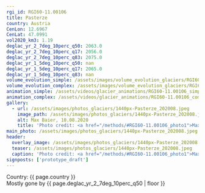 ```yaml
---
rgi_id: RGI60-11.00106
title: Pasterze
country: Austria
CenLon: 12.6967
CenLat: 47.0991
vol2020_km3: 1.19
deglac_yr_2_7deg_10perc_q50: 2063.0
deglac_yr_2_7deg_10perc_q17: 2056.0
deglac_yr_2_7deg_10perc_q83: 2075.0
deglac_yr_1_5deg_10perc_q50: nan
deglac_yr_1_5deg_10perc_q17: 2065.0
deglac_yr_1_5deg_10perc_q83: nan
volume_evolution_simple: /assets/images/volume_evolution_glaciers/RGI60-11.00106_simple_en.png
volume_evolution_complex: /assets/images/volume_evolution_glaciers/RGI60-11.00106_complex_en.png
animation_simple: /assets/videos/glacier_animations/RGI60-11.00106_simple_en.mp4
animation_complex: /assets/videos/glacier_animations/RGI60-11.00106_complex_en.mp4
gallery:
  - url: /assets/images/photos_glaciers/1440px-Pasterze_202008.jpeg
    image_path: /assets/images/photos_glaciers/1440px-Pasterze_202008.jpeg
    alt: Max Baier, 10.08.2020
    title: 'Photo credit: <a href="/methods/#RGI60-11.00106_photo1">Max Baier, 10.08.2020</a>'
main_photo: /assets/images/photos_glaciers/1440px-Pasterze_202008.jpeg
header:
  overlay_image: /assets/images/photos_glaciers/1440px-Pasterze_202008.jpeg
  teaser: /assets/images/photos_glaciers/1440px-Pasterze_202008.jpeg
  caption: 'Photo credit: <a href="/methods/#RGI60-11.00106_photo1">Max Baier, 10.08.2020</a>'
signposts: ['prototype_draft']
---
```

Country: {{ page.country }}  <br>Mostly gone by {{ page.deglac_yr_2_7deg_10perc_q50 | floor }}
